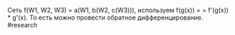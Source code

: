 Сеть f(W1, W2, W3) = a(W1, b(W2, c(W3))), используем f(g(x)) =
= f'(g(x)) * g'(x). То есть можно провести обратное дифференцирование.
#research